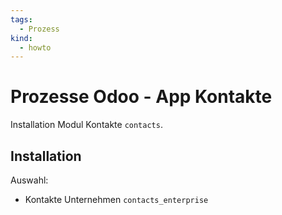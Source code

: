 ```yaml
---
tags:
  - Prozess
kind:
  - howto
---
```

# Prozesse Odoo - App Kontakte
Installation Modul Kontakte `contacts`.

## Installation

Auswahl:
* Kontakte Unternehmen `contacts_enterprise`